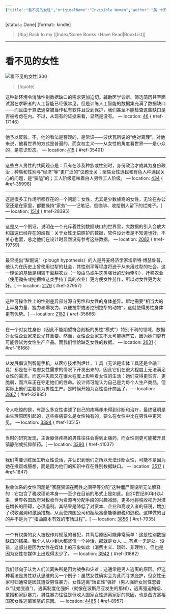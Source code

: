 ```yaml
---
{"title":"看不见的女性","originalName":"Invisible Women","author":"英 卡罗琳·克里亚多·佩雷斯","transAuthor":"詹涓","publisher":"新星出版社","rating":9.1,"RelatedBooks":"好不愤怒,始于极限,乐园之丘,从零开始的女性主义,母乳主义,厌女,如何抑止女性写作,毫无意义的工作,不只是厭女,回归家庭?","ISBN":9787513349611,"type":"ReadNote","link":"https://book.douban.com/subject/35942057","cover":"https://img9.doubanio.com/view/subject/l/public/s34274534.jpg","pages":400,"publishDate":"2022-8","EndDate":"2022-09","alias":null,"pageprogress":null,"banner_icon":"📖","banner":"https://img9.doubanio.com/view/subject/l/public/s34274534.jpg","dg-publish":true,"permalink":"/BookNotes/看不见的女性/","dgPassFrontmatter":true,"noteIcon":""}
---
```


[status:: Done]
[format:: kindle]

>[!tip] Back to my [[Index/Some Books I Have Read\|BookList]]

---
# 看不见的女性

![看不见的女性|300](https://img9.doubanio.com/view/subject/l/public/s34274534.jpg)

>[!quote]

这种新环境令消除性别数据缺口的需求更加迫切。辅助医学诊断、筛选简历甚至面试潜在求职者的人工智能已经很常见。但是训练人工智能的数据集充满了数据缺口——而且由于算法通常被当作私有软件且受到保护，我们甚至不能检查这些缺口是否被考虑在内。不过，从现有的证据来看，显然是没有。 — location: [46]()
{ #ref-17146}


---
他予以反驳。不，他的看法是客观的，是常识——波伏瓦所说的“绝对真理”。对他来说，他看世界的方式是普遍的，而女权主义——从女性的角度看世界——是小众的，是意识形态。 — location: [415]()
{ #ref-35401}


---
这些白人男性的共同观点是：只有在涉及种族或性别时，身份政治才成其为身份政治；种族和性别与“经济”等“更广泛的”议题无关；聚焦女性选民和有色人种选民关心的问题，是“狭隘”的；工人阶级意味着白人男性工人阶级。 — location: [434]()
{ #ref-35996}


---
这是很多工作场所都存在的一个问题：女性，尤其是少数族裔的女性，无论在办公室还是在家里，都要操持“家务”——记笔记、倒咖啡、收拾别人留下的烂摊子。[ — location: [1514]()
{ #ref-28395}


---
这是又一个例证，说明在一个充斥着性别数据缺口的世界里，大数据的引入会放大和加速已经存在的歧视：关于女性无偿照护的数据，软件设计者是不知道也好，不关心也罢，总之他们在设计时显然没有参考这些数据。 — location: [2082]()
{ #ref-19759}


---
最早提出“犁假说”（plough hypothesis）的人是丹麦经济学家埃斯特·博瑟鲁普，他认为在历史上曾使用过犁的社会，其性别平等程度将逊于从未用过犁的社会。这一理论的基础是相较于犁耕农业（一般由马或牛这类强壮的动物牵引），迁移农业（使用锄头或挖掘棒这类手持工具的农业）更方便女性劳作，所以对女性更为友好。[ — location: [2179]()
{ #ref-37957}


---
这种可操作性上的性别差异部分源自男性和女性的身体差异。犁地需要“相当大的上半身力量、握力和爆发力，以便拉犁或者控制拉犁的动物”，这就使得男性身体更有优势。[ — location: [2182]()
{ #ref-35666}


---
在一个对女性身份（因此不能期望符合刻板的男性“模式”）特别不利的领域，数据对女性企业家来说尤其重要。然而，女性企业家又不太可能拥有它，因为她们更有可能尝试为女性生产产品。而我们恰恰缺乏女性的数据。 — location: [2631]()
{ #ref-16166}


---
从发展倡议到智能手机，从医疗技术到炉灶，工具（无论是实体工具还是金融工具）都是在不考虑女性需求的情况下开发出来的，因此它们在很大程度上无法满足女性的需求。而这种失败又在很大程度上影响着女性的生活：她们变得更贫穷、更脆弱，而汽车正在夺走她们的性命。设计师可能认为自己是为每个人生产商品，但实际上他们主要是为男性生产。是时候开始为女性设计商品了。 — location: [2867]()
{ #ref-32885}


---
令人吃惊的是，有那么多女性讲述了自己的疼痛却未得到诊断和治疗，最终证明是由生理原因引起的，这些疾病要么是女性独有的，要么在女性中比在男性中更常见。 — location: [3394]()
{ #ref-10515}


---
当时的研究发现，主诉躯体疼痛的男性往往会得到止痛药，而女性则更可能被开具镇静剂或抗抑郁药。[ — location: [3390]()
{ #ref-41037}


---
我们需要训练医生听女性说话，并认识到他们之所以无法诊断女性，可能不是因为她在撒谎或臆想，而是因为他们的知识中存在性别数据缺口。 — location: [3517]()
{ #ref-1847}


---
税收体系的女性问题是“家庭资源在两性之间平等分配”这种僵尸假设所无法解释的：它包含了税收理论本身——至少在目前的形式上是如此。自20世纪80年代以来，世界各国政府对税收作为资源再分配手段的兴趣减弱，更多地将税收视为对潜在增长的阻碍，必须遏制。其结果是降低了对资本、企业和高收入者的征税，增加了税收漏洞和激励措施，从而使跨国公司和超级富豪能够避税和逃税。这样做的目的并不是为了“扭曲原本有效的市场过程”。[ — location: [3856]()
{ #ref-7935}


---
一个有权势的女人被视作对规范的冒犯，其背后原因可能非常简单：这是性别数据缺口的结果。我个人从小到大都坚信一个神话，那就是女人……有点一无是处。没错，这部分是因为女性在媒体上的形象如此（消费主义、琐碎、非理性），但也是因为女性在媒体上出现得太少了。 — location: [3942]()
{ #ref-31882}


---
我们倾向于认为人们流离失所是因为战争和灾难：这通常是男人逃离的原因。但这种看法是男性默认思维的另一个例子：虽然女性确实会为此而寻求庇护，但女性无家可归通常是因其遭受男性暴力。女性逃离“矫正性”强奸（男人强奸女同性恋者以“让她变直”），逃离制度化强奸（就像在波斯尼亚发生的那样），逃离强迫婚姻、童婚和家庭暴力。男性暴力往往是低收入国家女性逃离家庭的原因，也是西方富裕国家女性逃离家庭的原因。 — location: [4485]()
{ #ref-8957}


---

